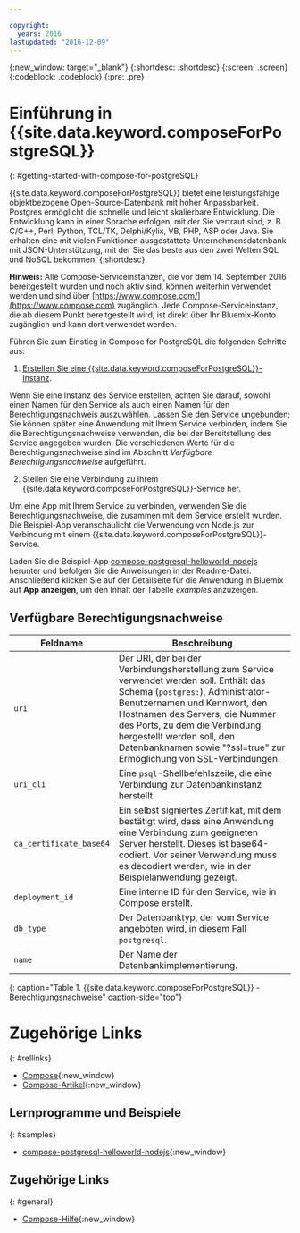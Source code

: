 ```yaml
---

copyright:
  years: 2016
lastupdated: "2016-12-09"
---
```

<!-- Copyright info at top of file: REQUIRED
    The copyright info is YAML content that must occur at the top of the MD file, before attributes are listed.
    It must be --- surrounded by 3 dashes ---
    The value "years" can contain just one year or a two years separated by a comma. (years: 2014, 2016)
    Indentation as per the previous template must be preserved.
-->

<!-- Common attributes used in the template are defined as follows: -->
{:new_window: target="_blank"}
{:shortdesc: .shortdesc}
{:screen: .screen}
{:codeblock: .codeblock}
{:pre: .pre}

# Einführung in {{site.data.keyword.composeForPostgreSQL}}
{: #getting-started-with-compose-for-postgreSQL}

{{site.data.keyword.composeForPostgreSQL}} bietet eine leistungsfähige objektbezogene Open-Source-Datenbank mit hoher Anpassbarkeit. Postgres ermöglicht die schnelle und leicht skalierbare Entwicklung. Die Entwicklung kann in einer Sprache erfolgen, mit der Sie vertraut sind, z. B. C/C++, Perl, Python, TCL/TK, Delphi/Kylix, VB, PHP, ASP oder Java. Sie erhalten eine mit vielen Funktionen ausgestattete Unternehmensdatenbank mit JSON-Unterstützung, mit der Sie das beste aus den zwei Welten SQL und NoSQL bekommen.
{:shortdesc}

**Hinweis:** Alle Compose-Serviceinstanzen, die vor dem 14. September 2016 bereitgestellt wurden und noch aktiv sind, können weiterhin verwendet werden und sind über [https://www.compose.com/](https://www.compose.com) zugänglich. Jede Compose-Serviceinstanz, die ab diesem Punkt bereitgestellt wird, ist direkt über Ihr Bluemix-Konto zugänglich und kann dort verwendet werden.

Führen Sie zum Einstieg in Compose for PostgreSQL die folgenden Schritte aus:

1. [Erstellen Sie eine {{site.data.keyword.composeForPostgreSQL}}-Instanz](https://console.ng.bluemix.net/catalog/services/compose-for-postgresql/).

  Wenn Sie eine Instanz des Service erstellen, achten Sie darauf, sowohl einen Namen für den Service als auch einen Namen für den Berechtigungsnachweis auszuwählen. Lassen Sie den Service ungebunden; Sie können später eine Anwendung mit Ihrem Service verbinden, indem Sie die Berechtigungsnachweise verwenden, die bei der Bereitstellung des Service angegeben wurden. Die verschiedenen Werte für die Berechtigungsnachweise sind im Abschnitt *Verfügbare Berechtigungsnachweise* aufgeführt.

2. Stellen Sie eine Verbindung zu Ihrem {{site.data.keyword.composeForPostgreSQL}}-Service her.

  Um eine App mit Ihrem Service zu verbinden, verwenden Sie die Berechtigungsnachweise, die zusammen mit dem Service erstellt wurden. Die Beispiel-App veranschaulicht die Verwendung von Node.js zur Verbindung mit einem {{site.data.keyword.composeForPostgreSQL}}-Service.

  Laden Sie die Beispiel-App [compose-postgresql-helloworld-nodejs](https://github.com/IBM-Bluemix/compose-postgresql-helloworld-nodejs) herunter und befolgen Sie die Anweisungen in der Readme-Datei. Anschließend klicken Sie auf der Detailseite für die Anwendung in Bluemix auf **App anzeigen**, um den Inhalt der Tabelle *examples* anzuzeigen.

## Verfügbare Berechtigungsnachweise

Feldname|Beschreibung
----------|-----------
`uri`|Der URI, der bei der Verbindungsherstellung zum Service verwendet werden soll. Enthält das Schema (`postgres:`), Administrator-Benutzernamen und Kennwort, den Hostnamen des Servers, die Nummer des Ports, zu dem die Verbindung hergestellt werden soll, den Datenbanknamen sowie "?ssl=true" zur Ermöglichung von SSL-Verbindungen.
`uri_cli`|Eine `psql`-Shellbefehlszeile, die eine Verbindung zur Datenbankinstanz herstellt.
`ca_certificate_base64`|Ein selbst signiertes Zertifikat, mit dem bestätigt wird, dass eine Anwendung eine Verbindung zum geeigneten Server herstellt. Dieses ist base64-codiert. Vor seiner Verwendung muss es decodiert werden, wie in der Beispielanwendung gezeigt.
`deployment_id`|Eine interne ID für den Service, wie in Compose erstellt.
`db_type`|Der Datenbanktyp, der vom Service angeboten wird, in diesem Fall `postgresql`.
`name`|Der Name der Datenbankimplementierung.
{: caption="Table 1. {{site.data.keyword.composeForPostgreSQL}} - Berechtigungsnachweise" caption-side="top"}

# Zugehörige Links
{: #rellinks}

* [Compose](https://www.compose.com){:new_window}
* [Compose-Artikel](https://www.compose.com/articles/){:new_window}

## Lernprogramme und Beispiele
{: #samples}
* [compose-postgresql-helloworld-nodejs](https://github.com/IBM-Bluemix/compose-postgresql-helloworld-nodejs){:new_window}

## Zugehörige Links
{: #general}
* [Compose-Hilfe](https://help.compose.com/docs){:new_window}
